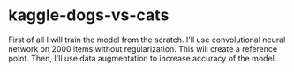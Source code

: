 # kaggle-dogs-vs-cats

First of all I will train the model from the scratch. I'll use convolutional neural network on 2000 items without regularization. This will create a reference point. Then, I'll use data augmentation to increase accuracy of the model.
